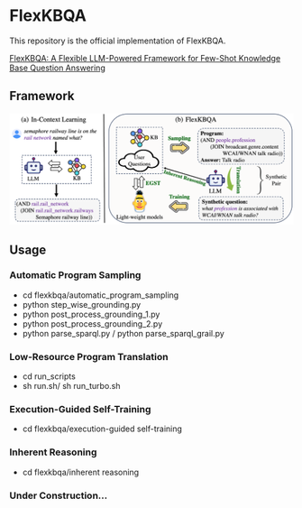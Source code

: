 # FlexKBQA 

This repository is the official implementation of FlexKBQA.

[FlexKBQA: A Flexible LLM-Powered Framework for Few-Shot Knowledge Base Question Answering](https://arxiv.org/abs/2308.12060)

## Framework
![image](https://github.com/leezythu/FlexKBQA/blob/main/figs/framework.png)

## Usage

### Automatic Program Sampling
* cd flexkbqa/automatic_program_sampling
* python step_wise_grounding.py
* python post_process_grounding_1.py
* python post_process_grounding_2.py
* python parse_sparql.py / python parse_sparql_grail.py

### Low-Resource Program Translation
* cd run_scripts
* sh run.sh/ sh run_turbo.sh

### Execution-Guided Self-Training
* cd flexkbqa/execution-guided self-training

### Inherent Reasoning
* cd flexkbqa/inherent reasoning

### Under Construction...